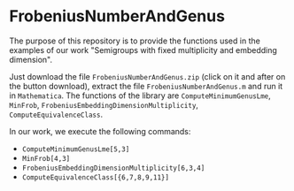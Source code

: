 # FrobeniusNumberAndGenus

The purpose of this repository is to provide the functions used 
in the examples of our work "Semigroups with fixed multiplicity and embedding dimension".

Just download the file ```FrobeniusNumberAndGenus.zip``` (click on it and after on the button download), extract the file ```FrobeniusNumberAndGenus.m``` and run it in ```Mathematica```. 
The functions of the library are ```ComputeMinimumGenusLme```, ```MinFrob```, ```FrobeniusEmbeddingDimensionMultiplicity```, ```ComputeEquivalenceClass```.

In our work, we execute the following commands:
- ```ComputeMinimumGenusLme[5,3]```
- ```MinFrob[4,3]```
- ```FrobeniusEmbeddingDimensionMultiplicity[6,3,4]```
- ```ComputeEquivalenceClass[{6,7,8,9,11}]```
